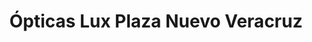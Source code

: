 ---
title: "Ópticas Lux Plaza Nuevo Veracruz"
url: /veracruz/opticas-lux-plaza-nuevo-veracruz/
shop: óptico
---